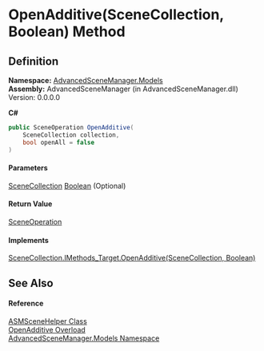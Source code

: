 # OpenAdditive(SceneCollection, Boolean) Method

## Definition

**Namespace:** [AdvancedSceneManager.Models](N_AdvancedSceneManager_Models.md)\
**Assembly:** AdvancedSceneManager (in AdvancedSceneManager.dll) Version: 0.0.0.0

**C#**

```c#
public SceneOperation OpenAdditive(
	SceneCollection collection,
	bool openAll = false
)
```

#### Parameters

&#x20; [SceneCollection](T_AdvancedSceneManager_Models_SceneCollection.md)   [Boolean](https://learn.microsoft.com/dotnet/api/system.boolean)  (Optional)&#x20;

#### Return Value

[SceneOperation](T_AdvancedSceneManager_Core_SceneOperation.md)

#### Implements

[SceneCollection.IMethods\_Target.OpenAdditive(SceneCollection, Boolean)](M_AdvancedSceneManager_Models_SceneCollection_IMethods_Target_OpenAdditive.md)

## See Also

#### Reference

[ASMSceneHelper Class](T_AdvancedSceneManager_Models_ASMSceneHelper.md)\
[OpenAdditive Overload](Overload_AdvancedSceneManager_Models_ASMSceneHelper_OpenAdditive.md)\
[AdvancedSceneManager.Models Namespace](N_AdvancedSceneManager_Models.md)
